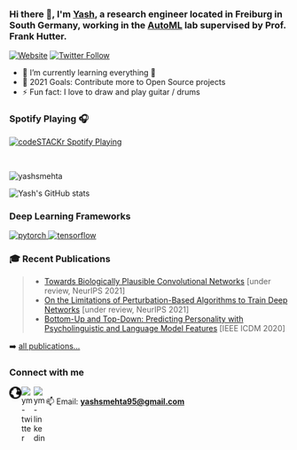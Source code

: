 ### Hi there 👋, I'm [Yash][website], a research engineer located in Freiburg in South Germany, working in the [AutoML]((https://www.automl.org/team/)) lab supervised by Prof. Frank Hutter.

[![Website](https://img.shields.io/website?label=codeSTACKr.com&style=for-the-badge&url=https%3A%2F%2Fcodestackr.com)](https://codestackr.com)
[![Twitter Follow](https://img.shields.io/twitter/follow/codeSTACKr?color=1DA1F2&logo=twitter&style=for-the-badge)](https://twitter.com/intent/follow?original_referer=https%3A%2F%2Fgithub.com%2FcodeSTACKr&screen_name=codeSTACKr)


- 🌱 I’m currently learning everything 🤣
- 🥅 2021 Goals: Contribute more to Open Source projects
- ⚡ Fun fact: I love to draw and play guitar / drums

### Spotify Playing 🎧

[<img src="https://now-playing-codestackr.vercel.app/api/spotify-playing" alt="codeSTACKr Spotify Playing" width="350" />](https://open.spotify.com/user/swyqyimdc12jajde4vpwd2x1b)


<br />


<p align="left"> <img src="https://komarev.com/ghpvc/?username=yashsmehta&label=Profile%20views&color=0e75b6&style=flat" alt="yashsmehta" /> </p>

![Yash's GitHub stats](https://github-readme-stats.vercel.app/api?username=yashsmehta&hide=issues&count_private=true&show_icons=true&theme=onedark)

<h3 align="left">Deep Learning Frameworks</h3>
<p align="left"> <a href="https://pytorch.org/" target="_blank"> <img src="https://www.vectorlogo.zone/logos/pytorch/pytorch-icon.svg" alt="pytorch" width="40" height="40"/> </a> <a href="https://www.tensorflow.org" target="_blank"> <img src="https://www.vectorlogo.zone/logos/tensorflow/tensorflow-icon.svg" alt="tensorflow" width="40" height="40"/> </a> </p>


### 🎓 Recent Publications

>- [Towards Biologically Plausible Convolutional Networks](https://arxiv.org/pdf/2106.13031.pdf)  [under review, NeurIPS 2021]
>- [On the Limitations of Perturbation-Based Algorithms to Train Deep Networks](https://drive.google.com/file/d/1j3aP9oEniYY4hwzK75468t8QaFiQ1l03/view?usp=sharing)  [under review, NeurIPS 2021]
>- [Bottom-Up and Top-Down: Predicting Personality with Psycholinguistic and Language Model Features](https://ieeexplore.ieee.org/document/9338428)  [IEEE ICDM 2020]


➡️ [all publications...][gscholar]


<!-- <h3 align="left">Connect with me:</h3>
<p align="left">
<a href="https://twitter.com/y_mehtu" target="blank"><img align="center" src="https://raw.githubusercontent.com/rahuldkjain/github-profile-readme-generator/master/src/images/icons/Social/twitter.svg" alt="y_mehtu" height="30" width="40" /></a>
<a href="https://linkedin.com/in/yashsmehta" target="blank"><img align="center" src="https://raw.githubusercontent.com/rahuldkjain/github-profile-readme-generator/master/src/images/icons/Social/linked-in-alt.svg" alt="yashsmehta" height="30" width="40" /></a>
</p> -->

### Connect with me

[<img align="left" alt="ym-site" width="22px" src="https://raw.githubusercontent.com/iconic/open-iconic/master/svg/globe.svg" />][website]
[<img align="left" alt="ym-twitter" width="22px" src="https://cdn.jsdelivr.net/npm/simple-icons@v3/icons/twitter.svg" />][twitter]
[<img align="left" alt="ym-linkedin" width="22px" src="https://cdn.jsdelivr.net/npm/simple-icons@v3/icons/linkedin.svg" />][linkedin]

\
📫 Email: **yashsmehta95@gmail.com**


[website]: http://yashsmehta.github.io/
[twitter]: https://twitter.com/y_mehtu
[gscholar]: https://scholar.google.com/citations?user=zFqBbIkAAAAJ&hl=en
[linkedin]: https://www.linkedin.com/in/yashsmehta/